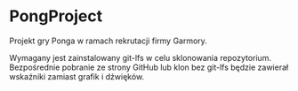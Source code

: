 # PongProject
Projekt gry Ponga w ramach rekrutacji firmy Garmory.

Wymagany jest zainstalowany git-lfs w celu sklonowania repozytorium.
Bezpośrednie pobranie ze strony GitHub lub klon bez git-lfs będzie zawierał wskaźniki zamiast grafik i dźwięków.
